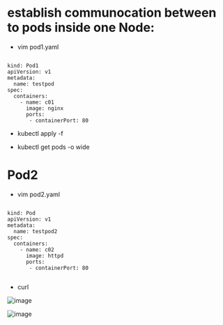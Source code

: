# establish communocation between to pods inside one Node:
- vim pod1.yaml
```

kind: Pod1
apiVersion: v1
metadata:
  name: testpod
spec:
  containers:
    - name: c01
      image: nginx
      ports: 
       - containerPort: 80
```
- kubectl apply -f <filename>

- kubectl get pods -o wide
  
# Pod2
- vim pod2.yaml
```

kind: Pod
apiVersion: v1
metadata:
  name: testpod2
spec:
  containers:
    - name: c02
      image: httpd
      ports: 
       - containerPort: 80
       
```
- curl <ip of pod1:80>

![image](https://github.com/user-attachments/assets/6e1e2b83-5388-474b-b8ee-981b4442beba)

![image](https://github.com/user-attachments/assets/ec6a8481-16cd-4366-a8ff-dbd479f9932a)

